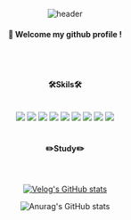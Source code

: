 <div align="center"> 

![header](https://capsule-render.vercel.app/api?type=waving&color=auto&height=300&section=header&text=Welcome&desc=Segyeom's%20GitHub%20Profile&fontColor=ffffff&fontSize=70&animation=fadeIn)

####  :wave: Welcome my github profile !
  
  <br/>
  <br/>

####  🛠️Skils🛠️
  
  <br/>
<img src="https://img.shields.io/badge/javascript-F7DF1E?style=for-the-badge&logo=javascript&logoColor=white">
<img src="https://img.shields.io/badge/typescript-3178C6?style=for-the-badge&logo=typescript&logoColor=white">
<img src="https://img.shields.io/badge/express-000000?style=for-the-badge&logo=express&logoColor=white">
<img src="https://img.shields.io/badge/nestjs-E0234E?style=for-the-badge&logo=nestjs&logoColor=white">
<img src="https://img.shields.io/badge/MySQL-4479A1?style=for-the-badge&logo=MySQL&logoColor=white">
<img src="https://img.shields.io/badge/mongodb-47A248?style=for-the-badge&logo=mongodb&logoColor=white">
<img src="https://img.shields.io/badge/typeform-262627?style=for-the-badge&logo=typeform%20IDE&logoColor=white">
<img src="https://img.shields.io/badge/github-181717?style=for-the-badge&logo=github&logoColor=white">
<img src="https://img.shields.io/badge/amazons3-569A31?style=for-the-badge&logo=amazons3&logoColor=white">
 
  <br/>
  <br/>
  
  #### ✏️Study✏️
  
  <br/>
  
  [![Velog's GitHub stats](https://velog-readme-stats.vercel.app/api?name=segyeom_dev&color=dark)](https://velog.io/@segyeom_dev)
  
  
  ![Anurag's GitHub stats](https://github-readme-stats.vercel.app/api?username=modesty0310&show_icons=true&theme=radical&count_private=true)
  

  
</div>
